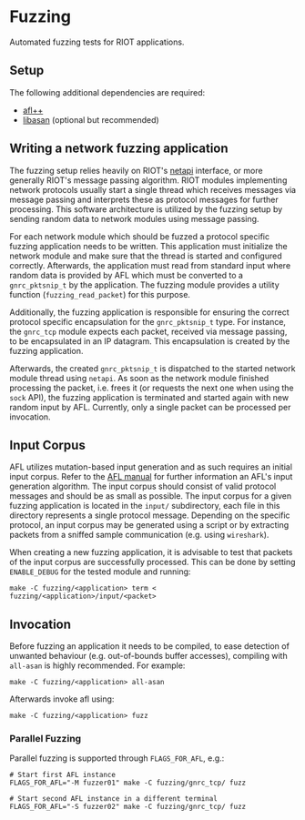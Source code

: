 # Fuzzing

Automated fuzzing tests for RIOT applications.

## Setup

The following additional dependencies are required:

* [afl++][afl++ homepage]
* [libasan][sanitizers github] (optional but recommended)

## Writing a network fuzzing application

The fuzzing setup relies heavily on RIOT's [netapi][netapi doc]
interface, or more generally RIOT's message passing algorithm. RIOT
modules implementing network protocols usually start a single thread
which receives messages via message passing and interprets these as
protocol messages for further processing. This software architecture is
utilized by the fuzzing setup by sending random data to network modules
using message passing.

For each network module which should be fuzzed a protocol specific
fuzzing application needs to be written. This application must
initialize the network module and make sure that the thread is started
and configured correctly. Afterwards, the application must read from
standard input where random data is provided by AFL which must be
converted to a `gnrc_pktsnip_t` by the application. The fuzzing module
provides a utility function (`fuzzing_read_packet`) for this purpose.

Additionally, the fuzzing application is responsible for ensuring the
correct protocol specific encapsulation for the `gnrc_pktsnip_t` type.
For instance, the `gnrc_tcp` module expects each packet, received
via message passing, to be encapsulated in an IP datagram. This
encapsulation is created by the fuzzing application.

Afterwards, the created `gnrc_pktsnip_t` is dispatched to the started
network module thread using `netapi`. As soon as the network module
finished processing the packet, i.e. frees it (or requests the next one
when using the `sock` API), the fuzzing application is terminated and
started again with new random input by AFL. Currently, only a single
packet can be processed per invocation.

## Input Corpus

AFL utilizes mutation-based input generation and as such requires an
initial input corpus. Refer to the [AFL manual][afl-fuzz approach] for
further information an AFL's input generation algorithm. The input
corpus should consist of valid protocol messages and should be as small
as possible. The input corpus for a given fuzzing application is located
in the `input/` subdirectory, each file in this directory represents a
single protocol message. Depending on the specific protocol, an input
corpus may be generated using a script or by extracting packets from a
sniffed sample communication (e.g. using `wireshark`).

When creating a new fuzzing application, it is advisable to test that
packets of the input corpus are successfully processed. This can be done
by setting `ENABLE_DEBUG` for the tested module and running:

	make -C fuzzing/<application> term < fuzzing/<application>/input/<packet>

## Invocation

Before fuzzing an application it needs to be compiled, to ease detection
of unwanted behaviour (e.g. out-of-bounds buffer accesses), compiling
with `all-asan` is highly recommended. For example:

	make -C fuzzing/<application> all-asan

Afterwards invoke afl using:

	make -C fuzzing/<application> fuzz

### Parallel Fuzzing

Parallel fuzzing is supported through `FLAGS_FOR_AFL`, e.g.:

	# Start first AFL instance
	FLAGS_FOR_AFL="-M fuzzer01" make -C fuzzing/gnrc_tcp/ fuzz

	# Start second AFL instance in a different terminal
	FLAGS_FOR_AFL="-S fuzzer02" make -C fuzzing/gnrc_tcp/ fuzz

[sanitizers github]: https://github.com/google/sanitizers
[afl++ homepage]: https://aflplus.plus/
[netapi doc]: https://riot-os.org/api/netapi_8h.html
[afl-fuzz approach]: https://github.com/google/AFL/blob/ca01f9a4c4ccb59d349c729ad3018e339f9aae0c/README.md#2-the-afl-fuzz-approach
